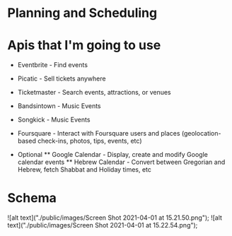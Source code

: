 # Planning and Scheduling

# Apis that I'm going to use
* Eventbrite - Find events
* Picatic - Sell tickets anywhere
* Ticketmaster - Search events, attractions, or venues
* Bandsintown - Music Events
* Songkick - Music Events
* Foursquare - Interact with Foursquare users and places (geolocation-based check-ins, photos, tips, events, etc) 

* Optional
** Google Calendar - Display, create and modify Google calendar events
** Hebrew Calendar - Convert between Gregorian and Hebrew, fetch Shabbat and Holiday times, etc


# Schema
![alt text]("./public/images/Screen Shot 2021-04-01 at 15.21.50.png");
![alt text]("./public/images/Screen Shot 2021-04-01 at 15.22.54.png");
